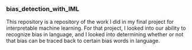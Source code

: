 ### bias_detection_with_IML ###

This repository is a repository of the work I did in my final project for interpretable machine learning. For that project, I looked into our ability to recognize bias in language, and I looked into determining whether or not that bias can be traced back to certain bias words in language. 
